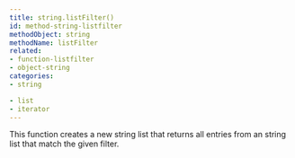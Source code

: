 ```yaml
---
title: string.listFilter()
id: method-string-listfilter
methodObject: string
methodName: listFilter
related:
- function-listfilter
- object-string
categories:
- string

- list
- iterator
---
```


This function creates a new string list that returns all entries from an string list that match the given filter.